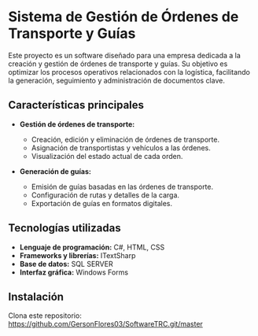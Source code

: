 # Sistema de Gestión de Órdenes de Transporte y Guías

Este proyecto es un software diseñado para una empresa dedicada a la creación y gestión de órdenes de transporte y guías. Su objetivo es optimizar los procesos operativos relacionados con la logística, facilitando la generación, seguimiento y administración de documentos clave.

## Características principales

- **Gestión de órdenes de transporte:** 
  - Creación, edición y eliminación de órdenes de transporte.
  - Asignación de transportistas y vehículos a las órdenes.
  - Visualización del estado actual de cada orden.

- **Generación de guías:** 
  - Emisión de guías basadas en las órdenes de transporte.
  - Configuración de rutas y detalles de la carga.
  - Exportación de guías en formatos digitales.

## Tecnologías utilizadas

- **Lenguaje de programación:**  C#, HTML, CSS
- **Frameworks y librerías:** ITextSharp
- **Base de datos:** SQL SERVER
- **Interfaz gráfica:** Windows Forms

## Instalación

Clona este repositorio: https://github.com/GersonFlores03/SoftwareTRC.git/master

